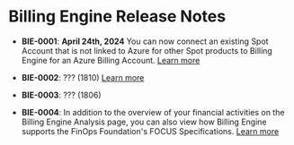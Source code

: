 # Billing Engine Release Notes

* **BIE-0001**: **April 24th, 2024** You can now connect an existing Spot Account that is not linked to Azure for other Spot products to Billing Engine for an Azure Billing Account. [Learn more](billing-engine/get-started/connect-azure)

* **BIE-0002**: ??? (1810) [Learn more](billing-engine/get-started/connect-google)
  
* **BIE-0003**: ??? (1806)

* **BIE-0004**: In addition to the overview of your financial activities on the Billing Engine Analysis page, you can also view how Billing Engine supports the FinOps Foundation's FOCUS Specifications. [Learn more](billing-engine/tutorials/analysis)


